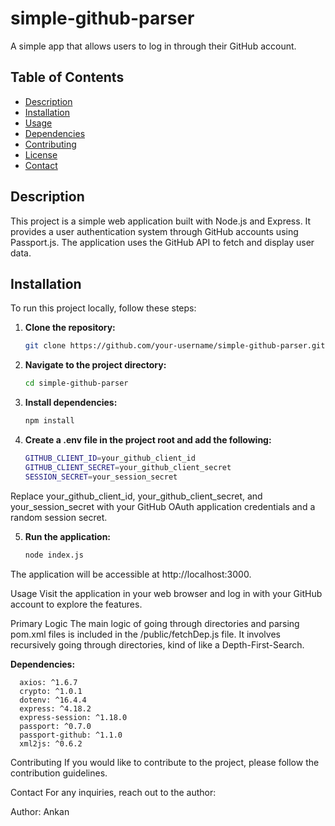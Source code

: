 # simple-github-parser

A simple app that allows users to log in through their GitHub account.

## Table of Contents

- [Description](#description)
- [Installation](#installation)
- [Usage](#usage)
- [Dependencies](#dependencies)
- [Contributing](#contributing)
- [License](#license)
- [Contact](#contact)

## Description

This project is a simple web application built with Node.js and Express. It provides a user authentication system through GitHub accounts using Passport.js. The application uses the GitHub API to fetch and display user data.

## Installation

To run this project locally, follow these steps:

1. **Clone the repository:**

   ```bash
   git clone https://github.com/your-username/simple-github-parser.git
   
2. **Navigate to the project directory:**

    ```bash
    cd simple-github-parser
3. **Install dependencies:**

    ```bash
    npm install
    
4. **Create a .env file in the project root and add the following:**

    ```bash
    GITHUB_CLIENT_ID=your_github_client_id
    GITHUB_CLIENT_SECRET=your_github_client_secret
    SESSION_SECRET=your_session_secret
    
Replace your_github_client_id, your_github_client_secret, and your_session_secret with your GitHub OAuth application credentials and a random session secret.

5. **Run the application:**

    ```bash
    node index.js
    
The application will be accessible at http://localhost:3000.

Usage
Visit the application in your web browser and log in with your GitHub account to explore the features.

Primary Logic
The main logic of going through directories and parsing pom.xml files is included in the /public/fetchDep.js file. It involves recursively going through directories, 
kind of like a Depth-First-Search.

**Dependencies:**

      axios: ^1.6.7
      crypto: ^1.0.1
      dotenv: ^16.4.4
      express: ^4.18.2
      express-session: ^1.18.0
      passport: ^0.7.0
      passport-github: ^1.1.0
      xml2js: ^0.6.2

Contributing
If you would like to contribute to the project, please follow the contribution guidelines.

Contact
For any inquiries, reach out to the author:

Author: Ankan
